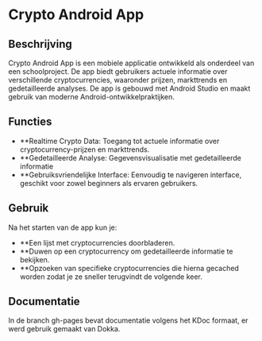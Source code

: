 # Crypto Android App

## Beschrijving
Crypto Android App is een mobiele applicatie ontwikkeld als onderdeel van een schoolproject. De app biedt gebruikers actuele informatie over verschillende cryptocurrencies, waaronder prijzen, markttrends en gedetailleerde analyses. De app is gebouwd met Android Studio en maakt gebruik van moderne Android-ontwikkelpraktijken.

## Functies
- **Realtime Crypto Data: Toegang tot actuele informatie over cryptocurrency-prijzen en markttrends.
- **Gedetailleerde Analyse: Gegevensvisualisatie met gedetailleerde informatie
- **Gebruiksvriendelijke Interface: Eenvoudig te navigeren interface, geschikt voor zowel beginners als ervaren gebruikers.


## Gebruik
Na het starten van de app kun je:

- **Een lijst met cryptocurrencies doorbladeren.
- **Duwen op een cryptocurrency om gedetailleerde informatie te bekijken.
- **Opzoeken van specifieke cryptocurrencies die hierna gecached worden zodat je ze sneller terugvindt de volgende keer.


## Documentatie
In de branch gh-pages bevat documentatie volgens het KDoc formaat, er werd gebruik gemaakt van Dokka.
